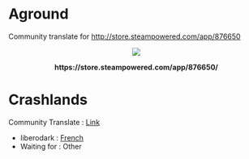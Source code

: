 # Aground
Community translate for http://store.steampowered.com/app/876650

<p align="center">
    <img src="http://cdn.edgecast.steamstatic.com/steam/apps/876650/header.jpg">    
</p>
<p align="center">
  <b>https://store.steampowered.com/app/876650/</b>
</p>

# Crashlands

Community Translate : <a href="https://steamcommunity.com/app/876650/discussions/0/4086396791249584909/"> Link </a>

- liberodark : <a href="https://steamcommunity.com/app/876650/discussions/0/1841314700715046794/"> French </a>
- Waiting for : Other
